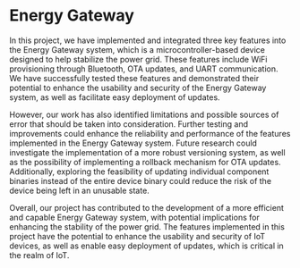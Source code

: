 # Energy Gateway

In this project, we have implemented and integrated three key features into the Energy Gateway system, which is a microcontroller-based device designed to help stabilize the power grid. These features include WiFi provisioning through Bluetooth, OTA updates, and UART communication. We have successfully tested these features and demonstrated their potential to enhance the usability and security of the Energy Gateway system, as well as facilitate easy deployment of updates.

However, our work has also identified limitations and possible sources of error that should be taken into consideration. Further testing and improvements could enhance the reliability and performance of the features implemented in the Energy Gateway system. Future research could investigate the implementation of a more robust versioning system, as well as the possibility of implementing a rollback mechanism for OTA updates. Additionally, exploring the feasibility of updating individual component binaries instead of the entire device binary could reduce the risk of the device being left in an unusable state.

Overall, our project has contributed to the development of a more efficient and capable Energy Gateway system, with potential implications for enhancing the stability of the power grid. The features implemented in this project have the potential to enhance the usability and security of IoT devices, as well as enable easy deployment of updates, which is critical in the realm of IoT.
